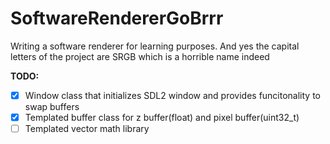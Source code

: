 # SoftwareRendererGoBrrr
Writing a software renderer for learning purposes. And yes the capital letters of the project are SRGB which is a horrible name indeed


**TODO:**


- [x]  Window class that initializes SDL2 window and provides funcitonality to swap buffers
- [x]  Templated buffer class for z buffer(float) and pixel buffer(uint32_t)
- [ ]  Templated vector math library
